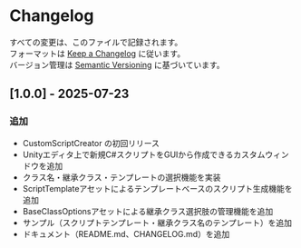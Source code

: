 ﻿# Changelog

すべての変更は、このファイルで記録されます。  
フォーマットは [Keep a Changelog](https://keepachangelog.com/ja/1.0.0/) に従います。  
バージョン管理は [Semantic Versioning](https://semver.org/lang/ja/) に基づいています。

## [1.0.0] - 2025-07-23
### 追加
- CustomScriptCreator の初回リリース
- Unityエディタ上で新規C#スクリプトをGUIから作成できるカスタムウィンドウを追加
- クラス名・継承クラス・テンプレートの選択機能を実装
- ScriptTemplateアセットによるテンプレートベースのスクリプト生成機能を追加
- BaseClassOptionsアセットによる継承クラス選択肢の管理機能を追加
- サンプル（スクリプトテンプレート・継承クラス名のテンプレート）を追加
- ドキュメント（README.md、CHANGELOG.md）を追加
